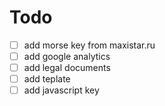 # Todo 

- [ ] add morse key from maxistar.ru
- [ ] add google analytics
- [ ] add legal documents
- [ ] add teplate
- [ ] add javascript key